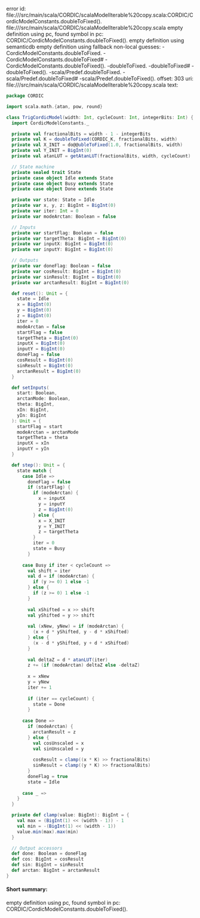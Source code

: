 error id: file://<WORKSPACE>/src/main/scala/CORDIC/scalaModelIterable%20copy.scala:CORDIC/CordicModelConstants.doubleToFixed().
file://<WORKSPACE>/src/main/scala/CORDIC/scalaModelIterable%20copy.scala
empty definition using pc, found symbol in pc: CORDIC/CordicModelConstants.doubleToFixed().
empty definition using semanticdb
empty definition using fallback
non-local guesses:
	 -CordicModelConstants.doubleToFixed.
	 -CordicModelConstants.doubleToFixed#
	 -CordicModelConstants.doubleToFixed().
	 -doubleToFixed.
	 -doubleToFixed#
	 -doubleToFixed().
	 -scala/Predef.doubleToFixed.
	 -scala/Predef.doubleToFixed#
	 -scala/Predef.doubleToFixed().
offset: 303
uri: file://<WORKSPACE>/src/main/scala/CORDIC/scalaModelIterable%20copy.scala
text:
```scala
package CORDIC

import scala.math.{atan, pow, round}

class TrigCordicModel(width: Int, cycleCount: Int, integerBits: Int) {
  import CordicModelConstants._

  private val fractionalBits = width - 1 - integerBits
  private val K = doubleToFixed(CORDIC_K, fractionalBits, width)
  private val X_INIT = do@@ubleToFixed(1.0, fractionalBits, width)
  private val Y_INIT = BigInt(0)
  private val atanLUT = getAtanLUT(fractionalBits, width, cycleCount)

  // State machine
  private sealed trait State
  private case object Idle extends State
  private case object Busy extends State
  private case object Done extends State

  private var state: State = Idle
  private var x, y, z: BigInt = BigInt(0)
  private var iter: Int = 0
  private var modeArctan: Boolean = false

  // Inputs
  private var startFlag: Boolean = false
  private var targetTheta: BigInt = BigInt(0)
  private var inputX: BigInt = BigInt(0)
  private var inputY: BigInt = BigInt(0)

  // Outputs
  private var doneFlag: Boolean = false
  private var cosResult: BigInt = BigInt(0)
  private var sinResult: BigInt = BigInt(0)
  private var arctanResult: BigInt = BigInt(0)

  def reset(): Unit = {
    state = Idle
    x = BigInt(0)
    y = BigInt(0)
    z = BigInt(0)
    iter = 0
    modeArctan = false
    startFlag = false
    targetTheta = BigInt(0)
    inputX = BigInt(0)
    inputY = BigInt(0)
    doneFlag = false
    cosResult = BigInt(0)
    sinResult = BigInt(0)
    arctanResult = BigInt(0)
  }

  def setInputs(
    start: Boolean,
    arctanMode: Boolean,
    theta: BigInt,
    xIn: BigInt,
    yIn: BigInt
  ): Unit = {
    startFlag = start
    modeArctan = arctanMode
    targetTheta = theta
    inputX = xIn
    inputY = yIn
  }

  def step(): Unit = {
    state match {
      case Idle =>
        doneFlag = false
        if (startFlag) {
          if (modeArctan) {
            x = inputX
            y = inputY
            z = BigInt(0)
          } else {
            x = X_INIT
            y = Y_INIT
            z = targetTheta
          }
          iter = 0
          state = Busy
        }
      
      case Busy if iter < cycleCount =>
        val shift = iter
        val d = if (modeArctan) {
          if (y >= 0) 1 else -1
        } else {
          if (z >= 0) 1 else -1
        }
        
        val xShifted = x >> shift
        val yShifted = y >> shift
        
        val (xNew, yNew) = if (modeArctan) {
          (x + d * yShifted, y - d * xShifted)
        } else {
          (x - d * yShifted, y + d * xShifted)
        }
        
        val deltaZ = d * atanLUT(iter)
        z += (if (modeArctan) deltaZ else -deltaZ)
        
        x = xNew
        y = yNew
        iter += 1
        
        if (iter == cycleCount) {
          state = Done
        }
      
      case Done =>
        if (modeArctan) {
          arctanResult = z
        } else {
          val cosUnscaled = x
          val sinUnscaled = y
          
          cosResult = clamp((x * K) >> fractionalBits)
          sinResult = clamp((y * K) >> fractionalBits)
        }
        doneFlag = true
        state = Idle
      
      case _ => 
    }
  }

  private def clamp(value: BigInt): BigInt = {
    val max = (BigInt(1) << (width - 1)) - 1
    val min = -(BigInt(1) << (width - 1))
    value.min(max).max(min)
  }

  // Output accessors
  def done: Boolean = doneFlag
  def cos: BigInt = cosResult
  def sin: BigInt = sinResult
  def arctan: BigInt = arctanResult
}
```


#### Short summary: 

empty definition using pc, found symbol in pc: CORDIC/CordicModelConstants.doubleToFixed().